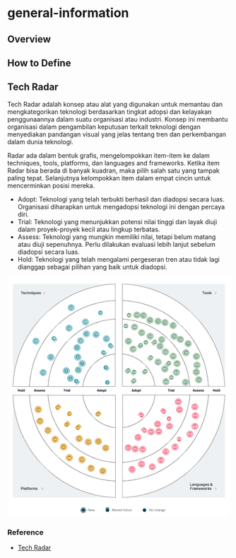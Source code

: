 # general-information

## Overview

## How to Define

## Tech Radar

Tech Radar adalah konsep atau alat yang digunakan untuk memantau dan mengkategorikan teknologi berdasarkan tingkat adopsi dan kelayakan penggunaannya dalam suatu organisasi atau industri. Konsep ini membantu organisasi dalam pengambilan keputusan terkait teknologi dengan menyediakan pandangan visual yang jelas tentang tren dan perkembangan dalam dunia teknologi.

Radar ada dalam bentuk grafis, mengelompokkan item-item ke dalam techniques, tools, platforms, dan languages and frameworks. Ketika item Radar bisa berada di banyak kuadran, maka pilih salah satu yang tampak paling tepat. Selanjutnya kelompokkan item dalam empat cincin untuk mencerminkan posisi mereka.

- Adopt: Teknologi yang telah terbukti berhasil dan diadopsi secara luas. Organisasi diharapkan untuk mengadopsi teknologi ini dengan percaya diri.
- Trial: Teknologi yang menunjukkan potensi nilai tinggi dan layak diuji dalam proyek-proyek kecil atau lingkup terbatas.
- Assess: Teknologi yang mungkin memiliki nilai, tetapi belum matang atau diuji sepenuhnya. Perlu dilakukan evaluasi lebih lanjut sebelum diadopsi secara luas.
- Hold: Teknologi yang telah mengalami pergeseran tren atau tidak lagi dianggap sebagai pilihan yang baik untuk diadopsi.

![tech radar](images/tech-radar.png)

### Reference
- [Tech Radar](https://www.thoughtworks.com/radar)

